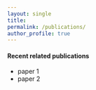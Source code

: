 ```yaml
---
layout: single
title: 
permalink: /publications/
author_profile: true
---
```


#### Recent related publications

- paper 1
- paper 2
